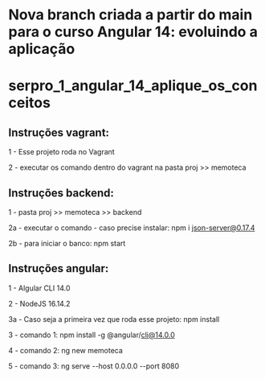 # Nova branch criada a partir do main para o curso Angular 14: evoluindo a aplicação


# serpro_1_angular_14_aplique_os_conceitos


## Instruções vagrant:


1 - Esse projeto roda no Vagrant


2 - executar os comando dentro do vagrant na pasta proj >> memoteca


## Instruções backend:

1 - pasta proj >> memoteca >> backend

2a - executar o comando - caso precise instalar: npm i json-server@0.17.4

2b - para iniciar o banco: npm start

## Instruções angular:


1 - Algular CLI 14.0


2 - NodeJS 16.14.2


3a - Caso seja a primeira vez que roda esse projeto: npm install


3 - comando 1: npm install -g @angular/cli@14.0.0


4 - comando 2: ng new memoteca


5 - comando 3: ng serve --host 0.0.0.0 --port 8080






